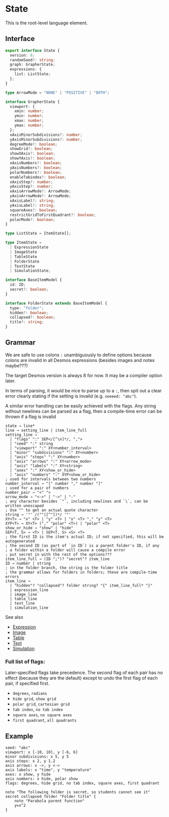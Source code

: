 # State

This is the root-level language element.

## Interface

```ts
export interface State {
  version: 8;
  randomSeed?: string;
  graph: GrapherState;
  expressions: {
    list: ListState;
  };
}

type ArrowMode = "NONE" | "POSITIVE" | "BOTH";

interface GrapherState {
  viewport: {
    xmin: number;
    ymin: number;
    xmax: number;
    ymax: number;
  };
  xAxisMinorSubdivisions?: number;
  yAxisMinorSubdivisions?: number;
  degreeMode?: boolean;
  showGrid?: boolean;
  showXAxis?: boolean;
  showYAxis?: boolean;
  xAxisNumbers?: boolean;
  yAxisNumbers?: boolean;
  polarNumbers?: boolean;
  enableTabindex?: boolean;
  xAxisStep?: number;
  yAxisStep?: number;
  xAxisArrowMode?: ArrowMode;
  yAxisArrowMode?: ArrowMode;
  xAxisLabel?: string;
  yAxisLabel?: string;
  squareAxes?: boolean;
  restrictGridToFirstQuadrant?: boolean;
  polarMode?: boolean;
}

type ListState = ItemState[];

type ItemState =
  | ExpressionState
  | ImageState
  | TableState
  | FolderState
  | TextState
  | SimulationState;

interface BaseItemModel {
  id: ID;
  secret?: boolean;
}

interface FolderState extends BaseItemModel {
  type: "folder";
  hidden?: boolean;
  collapsed?: boolean;
  title?: string;
}
```

## Grammar

We are safe to use colons `:` unambiguously to define options because colons are invalid in all Desmos expressions (besides images and notes maybe???)

The target Desmos version is always 8 for now. It may be a compiler option later.

In terms of parsing, it would be nice to parse up to a `:`, then spit out a clear error clearly stating if the setting is invalid (e.g. `seeeed: "abc"`).

A similar error handling can be easily achieved with the flags. Any string without newlines can be parsed as a flag, then a compile-time error can be thrown if a flag is invalid

```
state → line*
line → setting_line | item_line_full
setting_line →
  | "flags" ":" SEP</[^\n]*/, ",">
  | "seed" ":" string
  | "viewport" ":" XY<number_interval>
  | "minor" "subdivisions" ":" XY<number>
  | "axis" "steps" ":" XY<number>
  | "axis" "arrows" ":" XY<arrow_mode>
  | "axis" "labels" ":" XY<string>
  | "axes" ":" XY<show_or_hide>
  | "axis" "numbers" ":" XYP<show_or_hide>
; used for intervals between two numbers
number_interval → "[" number "," number "]"
; used for a pair of numbers
number_pair → "<" ">
arrow_mode → "<->" | "->" | "-"
; any character besides `"`, including newlines and `\`, can be written unescaped
; Use "" to get an actual quote character
string → '"' /(""|[^"])*/ '"'
XY<T> → "x" <T> | "y" <T> | "x" <T> "," "y" <T>
XYP<T> → XY<T> ("," "polar" <T>) | "polar" <T>
show_or_hide → "show" | "hide"
SEP<T, S> → <T> | SEP<T, S> <S> <T>
; the first ID is the item's actual ID; if not specified, this will be autogenerated
; the second ID (as part of `in ID`) is a parent folder's ID, if any
; a folder within a folder will cause a compile error
; put secret in with the rest of the options???
item_line_full → (ID ";")? "secret"? item_line
ID → number | string
; in the folder branch, the string is the folder title
; the grammar allows for folders in folders; these are compile-time errors
item_line →
  | "hidden"? "collapsed"? folder string? "{" item_line_full* "}"
  | expression_line
  | image_line
  | table_line
  | text_line
  | simulation_line
```

See also

- [Expression](Expression.md)
- [Image](Image.md)
- [Table](Table.md)
- [Text](Text.md)
- [Simulation](Simulation.md)

### Full list of flags:

Later-specified flags take precedence. The second flag of each pair has no effect (because they are the default) except to undo the first flag of each pair, if specified first.

- `degrees`, `radians`
- `hide grid`, `show grid`
- `polar grid`, `cartesian grid`
- `tab index`, `no tab index`
- `square axes`, `no square axes`
- `first quadrant`, `all quadrants`

## Example

```
seed: "abc"
viewport: x [-10, 10], y [-6, 6]
minor subdivisions: x 5, y 5
axis steps: x 2, y 1.2
axis arrows: x ->, y <->
axis labels: x "time", y "temperature"
axes: x show, y hide
axis numbers: x hide, polar show
flags: degrees, hide grid, no tab index, square axes, first quadrant

note "The following folder is secret, so students cannot see it"
secret collapsed folder "Folder title" {
    note "Parabola parent function"
    y=x^2
}
```
